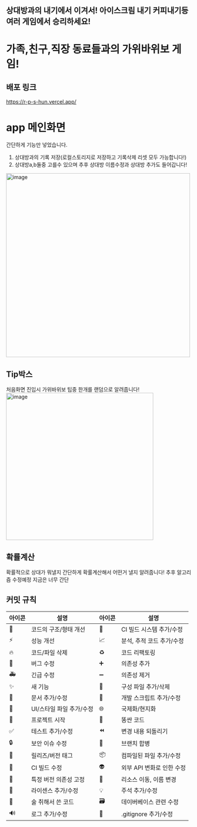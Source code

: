 ## 상대방과의 내기에서 이겨서! 아이스크림 내기 커피내기등 여러 게임에서 승리하세요!
# 가족,친구,직장 동료들과의 가위바위보 게임!



## 배포 링크
https://r-p-s-hun.vercel.app/


# app 메인화면

  간단하게 기능만 넣었습니다.
  1. 상대방과의 기록 저장(로컬스토리지로 저장하고 기록삭제 리셋 모두 가능합니다!)
  2. 상대방a,b둘중 고를수 있으며 추후 상대방 이름수정과 상대방 추가도 들어갑니다!
<img width="500" alt="image" src="https://github.com/KKKHun2/RockPaperScissors/assets/105702862/9969d342-655b-475f-87fc-989ff0fa706c">


## Tip박스
  처음화면 진입시 가위바위보 팁중 한개를 랜덤으로 알려줍니다!
  <br />
  <img width="400" alt="image" src="https://github.com/KKKHun2/RockPaperScissors/assets/105702862/3aa40b55-6427-49c2-a8df-08a848e39e5a">


## 확률계산
  확률적으로 상대가 뭐낼지 간단하게 확률계산해서 어떤거 낼지 알려줍니다!
  추후 알고리즘 수정예정 지금은 너무 간단



## 커밋 규칙
|아이콘| 설명 | 아이콘 | 설명 |
|----|---|---|---|
|🎨|코드의 구조/형태 개선|👷|CI 빌드 시스템 추가/수정|
|⚡️|성능 개선| 📈|분석, 추적 코드 추가/수정|
|🔥|코드/파일 삭제| ♻️|코드 리팩토링|
|🐛|버그 수정|➕|의존성 추가|
|🚑|긴급 수정|➖|의존성 제거|
|✨|새 기능|🔧|구성 파일 추가/삭제|
|📝|문서 추가/수정|🔨|개발 스크립트 추가/수정|
|💄|UI/스타일 파일 추가/수정|🌐|국제화/현지화|
|🎉|프로젝트 시작|💩|똥싼 코드|
|✅|테스트 추가/수정|⏪|변경 내용 되돌리기|
|🔒|보안 이슈 수정|🔀|브랜치 합병|
|🔖|릴리즈/버전 태그|📦|컴파일된 파일 추가/수정|
|💚|CI 빌드 수정|👽|외부 API 변화로 인한 수정|
|📌|특정 버전 의존성 고정|🚚|리소스 이동, 이름 변경|
|📄|라이센스 추가/수정|💡|주석 추가/수정|
|🍻|술 취해서 쓴 코드|🗃|데이버베이스 관련 수정|
|🔊|로그 추가/수정|🙈|.gitignore 추가/수정|

